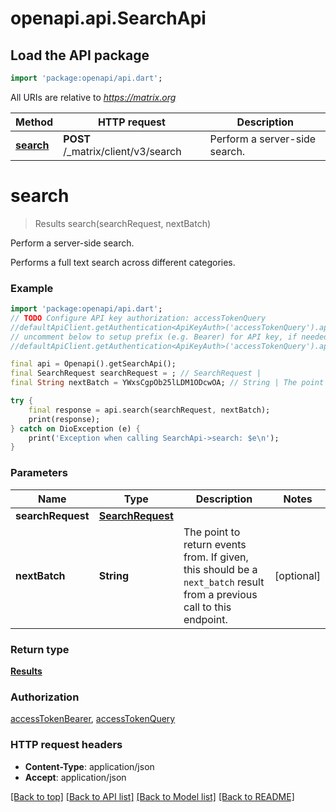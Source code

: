 # openapi.api.SearchApi

## Load the API package
```dart
import 'package:openapi/api.dart';
```

All URIs are relative to *https://matrix.org*

Method | HTTP request | Description
------------- | ------------- | -------------
[**search**](SearchApi.md#search) | **POST** /_matrix/client/v3/search | Perform a server-side search.


# **search**
> Results search(searchRequest, nextBatch)

Perform a server-side search.

Performs a full text search across different categories.

### Example
```dart
import 'package:openapi/api.dart';
// TODO Configure API key authorization: accessTokenQuery
//defaultApiClient.getAuthentication<ApiKeyAuth>('accessTokenQuery').apiKey = 'YOUR_API_KEY';
// uncomment below to setup prefix (e.g. Bearer) for API key, if needed
//defaultApiClient.getAuthentication<ApiKeyAuth>('accessTokenQuery').apiKeyPrefix = 'Bearer';

final api = Openapi().getSearchApi();
final SearchRequest searchRequest = ; // SearchRequest | 
final String nextBatch = YWxsCgpOb25lLDM1ODcwOA; // String | The point to return events from. If given, this should be a `next_batch` result from a previous call to this endpoint.

try {
    final response = api.search(searchRequest, nextBatch);
    print(response);
} catch on DioException (e) {
    print('Exception when calling SearchApi->search: $e\n');
}
```

### Parameters

Name | Type | Description  | Notes
------------- | ------------- | ------------- | -------------
 **searchRequest** | [**SearchRequest**](SearchRequest.md)|  | 
 **nextBatch** | **String**| The point to return events from. If given, this should be a `next_batch` result from a previous call to this endpoint. | [optional] 

### Return type

[**Results**](Results.md)

### Authorization

[accessTokenBearer](../README.md#accessTokenBearer), [accessTokenQuery](../README.md#accessTokenQuery)

### HTTP request headers

 - **Content-Type**: application/json
 - **Accept**: application/json

[[Back to top]](#) [[Back to API list]](../README.md#documentation-for-api-endpoints) [[Back to Model list]](../README.md#documentation-for-models) [[Back to README]](../README.md)

